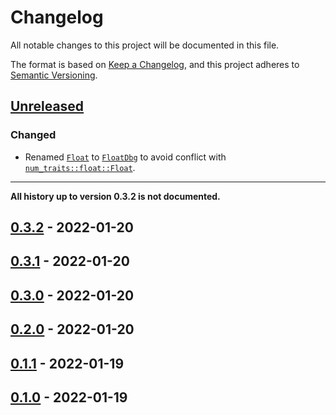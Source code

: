# Changelog

All notable changes to this project will be documented in this file.

The format is based on [Keep a Changelog](https://keepachangelog.com),
and this project adheres to [Semantic Versioning](https://semver.org).

<!--
Types of changes:
- `Added` for new features;
- `Changed` for changes in existing functionality;
- `Deprecated` for soon-to-be removed features;
- `Removed` for now removed features;
- `Fixed` for any bug fixes;
- `Security` in case of vulnerabilities.
-->

<!-- next-header -->
## [Unreleased]

### Changed

- Renamed [`Float`](https://docs.rs/float-dbg/0.3.2/float_dbg/trait.Float.html) to [`FloatDbg`](https://docs.rs/float-dbg/0.4.0/float_dbg/trait.Float.html) to avoid conflict with [`num_traits::float::Float`](https://docs.rs/num-traits/latest/num_traits/float/trait.Float.html).

---

**All history up to version 0.3.2 is not documented.**

## [0.3.2] - 2022-01-20

## [0.3.1] - 2022-01-20

## [0.3.0] - 2022-01-20

## [0.2.0] - 2022-01-20

## [0.1.1] - 2022-01-19

## [0.1.0] - 2022-01-19

<!-- next-url -->
[Unreleased]: https://github.com/FedericoStra/float-dbg/compare/v0.3.2...HEAD
[0.3.2]: https://github.com/FedericoStra/float-dbg/compare/v0.3.1...v0.3.2
[0.3.1]: https://github.com/FedericoStra/float-dbg/compare/v0.3.0...v0.3.1
[0.3.0]: https://github.com/FedericoStra/float-dbg/compare/v0.2.0...v0.3.0
[0.2.0]: https://github.com/FedericoStra/float-dbg/compare/v0.1.1...v0.2.0
[0.1.1]: https://github.com/FedericoStra/float-dbg/compare/v0.1.0...v0.1.1
[0.1.0]: https://github.com/FedericoStra/float-dbg/releases/tag/v0.1.0
